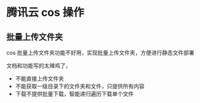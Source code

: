 # 腾讯云 cos 操作

## 批量上传文件夹

cos 批量上传文件夹功能不好用，实现批量上传文件夹，方便进行静态文件部署

文档和功能写的太辣鸡了，

- 不能直接上传文件夹
- 不能获取一级目录下的文件夹和文件，只提供所有内容
- 下载不提供批量下载，智能递归遍历下载单个文件
